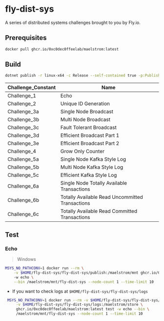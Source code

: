 # fly-dist-sys
A series of distributed systems challenges brought to you by Fly.io.

## Prerequisites
```sh
docker pull ghcr.io/0xc0dec0ffeelab/maelstrom:latest
```

## Build
```sh
dotnet publish -r linux-x64 -c Release --self-contained true -p:PublishSingleFile=true -p:DefineConstants=<Challenge_Constant> -o publish
```

| Challenge_Constant                               | Name                                                |
|------------------------------------------------|-----------------------------------------------------|
| Challenge_1                                    | Echo                                               |
| Challenge_2                                    | Unique ID Generation                               |
| Challenge_3a                                   | Single Node Broadcast                             |
| Challenge_3b                                   | Multi Node Broadcast                              |
| Challenge_3c                                   | Fault Tolerant Broadcast                          |
| Challenge_3d                                   | Efficient Broadcast Part 1                        |
| Challenge_3e                                   | Efficient Broadcast Part 2                        |
| Challenge_4                                    | Grow Only Counter                                 |
| Challenge_5a                                   | Single Node Kafka Style Log                       |
| Challenge_5b                                   | Multi Node Kafka Style Log                        |
| Challenge_5c                                   | Efficient Kafka Style Log                         |
| Challenge_6a                                   | Single Node Totally Available Transactions        |
| Challenge_6b                                   | Totally Available Read Uncommitted Transactions   |
| Challenge_6c                                   | Totally Available Read Committed Transactions     |




## Test

### Echo
> Windows
```sh
MSYS_NO_PATHCONV=1 docker run --rm \
    -v $HOME/fly-dist-sys/fly-dist-sys/publish:/maelstrom/mnt ghcr.io/0xc0dec0ffeelab/maelstrom:latest test
    -w echo \
    --bin /maelstrom/mnt/fly-dist-sys --node-count 1 --time-limit 10

```

* If you want to check logs at `$HOME/fly-dist-sys/fly-dist-sys/logs`
```sh
 MSYS_NO_PATHCONV=1 docker run --rm -v $HOME/fly-dist-sys/fly-dist-sys/publish:/maelstrom/mnt \
     -v $HOME/fly-dist-sys/fly-dist-sys/logs:/maelstrom/store \
     ghcr.io/0xc0dec0ffeelab/maelstrom:latest test -w echo --bin \
     /maelstrom/mnt/fly-dist-sys --node-count 1 --time-limit 10
```
